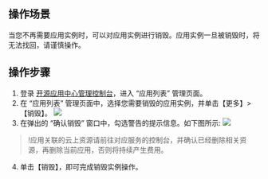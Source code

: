 ## 操作场景
当您不再需要应用实例时，可以对应用实例进行销毁。应用实例一旦被销毁时，将无法找回，请谨慎操作。

## 操作步骤
1. 登录 [开源应用中心管理控制台](https://console.cloud.tencent.com/oac/list)，进入 “应用列表” 管理页面。
2. 在 “应用列表” 管理页面中，选择您需要销毁的应用实例，并单击【更多】>【销毁】。
![](https://main.qcloudimg.com/raw/757f29ae7ad7ecd7a59a01eabb89bf74.png)
3. 在弹出的 “确认销毁” 窗口中，勾选警告的提示信息。如下图所示:
![](https://main.qcloudimg.com/raw/035a7edb68ec6c5dc46e570d855f0414.png)
>!应用关联的云上资源请前往对应服务的控制台，并确认已经删除相关资源，再删除当前应用，否则将持续产生费用。
>
4. 单击【销毁】，即可完成销毁实例操作。
